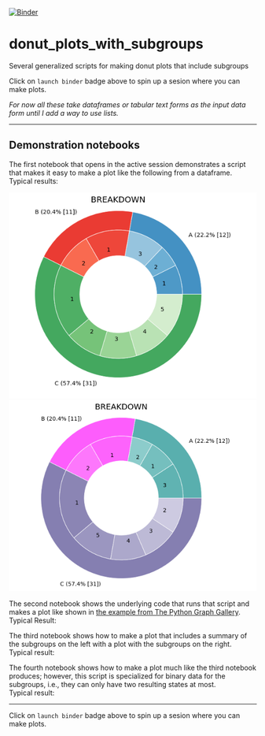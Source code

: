 [![Binder](https://mybinder.org/badge_logo.svg)](https://mybinder.org/v2/gh/fomightez/donut_plots_with_subgroups/master?filepath=index.ipynb)

# donut_plots_with_subgroups
Several generalized scripts for making donut plots that include subgroups

Click on `launch binder` badge above to spin up a sesion where you can make plots.

*For now all these take dataframes or tabular text forms as the input data form until I add a way to use lists.*

-----

## Demonstration notebooks


The first notebook that opens in the active session demonstrates a script that makes it easy to make a plot like the following from a dataframe.  
Typical results:

![typical1](imgs/donut_plot_with_subgroups_from_dataframe1.png)  
![typical2](imgs/donut_plot_with_subgroups_from_dataframe2.png)

The second notebook shows the underlying code that runs that script and makes a plot like shown in [the example from The Python Graph Gallery](https://python-graph-gallery.com/163-donut-plot-with-subgroups/).  
Typical Result:


The third notebook shows how to make a plot that includes a summary of the subgroups on the left with a plot with the subgroups on the right.  
Typical result:

The fourth notebook shows how to make a plot much like the third notebook produces; however, this script is specialized for binary data for the subgroups, i.e., they can only have two resulting states at most.  
Typical result:


-----

Click on `launch binder` badge above to spin up a sesion where you can make plots.

